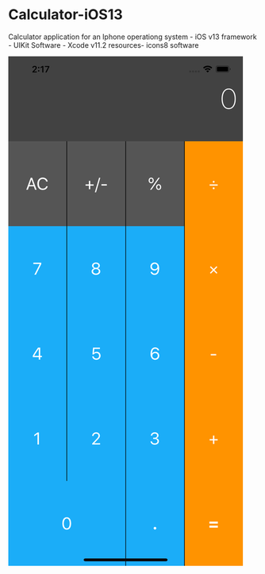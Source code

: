 # Calculator-iOS13

Calculator application for an Iphone 
operationg system - iOS v13
framework - UIKit
Software - Xcode v11.2
resources- icons8 software 

![alt text](https://github.com/Parthiv586/Calculator-iOS13/blob/main/calc.png)
